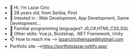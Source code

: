 - 👋 Hi, I’m Lazar Ciric
- 👀 28 years old, from Serbia, Pirot
- 🌱 Intested in : Web Development, App Development, Game Development...
- 💞️ Familiar programming languages? JS,C#,HTML,CSS,SQL
- 👤 Other skills: Vue.js, Bootstrap, .NET Framework, Unity
- 📫 How to reach me --> lazarciricthemaze@hotmail.com
- Portfolio site -->https://portfoliolazar.netlify.app/

<!---
lazarclimber/lazarclimber is a ✨ special ✨ repository because its `README.md` (this file) appears on your GitHub profile.
You can click the Preview link to take a look at your changes.
--->
